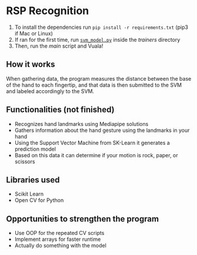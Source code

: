 # RSP Recognition
1. To install the dependencies run `pip install -r requirements.txt` (pip3 if Mac or Linux)
2. If ran for the first time, run [`svm_model.py`](trainers/svm_model.py.py) inside the *trainers* directory
3. Then, run the *main* script and Vuala!

## How it works
When gathering data, the program measures the distance between the base of the hand to each fingertip, and that data is then submitted to the SVM and labeled accordingly to the SVM.

## Functionalities (not finished)
- Recognizes hand landmarks using Mediapipe solutions
- Gathers information about the hand gesture using the landmarks in your hand
- Using the Support Vector Machine from SK-Learn it generates a prediction model
- Based on this data it can determine if your motion is rock, paper, or scissors

## Libraries used
- Scikit Learn
- Open CV for Python

## Opportunities to strengthen the program
- Use OOP for the repeated CV scripts
- Implement arrays for faster runtime
- Actually do something with the model
